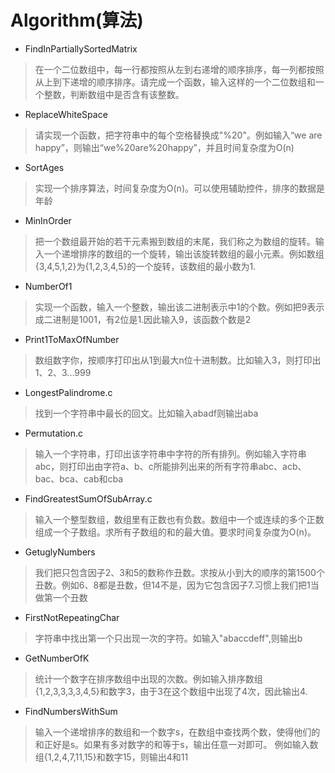 # Algorithm(算法)

* FindInPartiallySortedMatrix
> 在一个二位数组中，每一行都按照从左到右递增的顺序排序，每一列都按照从上到下递增的顺序排序。请完成一个函数，输入这样的一个二位数组和一个整数，判断数组中是否含有该整数。
* ReplaceWhiteSpace
> 请实现一个函数，把字符串中的每个空格替换成"%20"。例如输入“we are happy”，则输出“we%20are%20happy”，并且时间复杂度为O(n)
* SortAges
> 实现一个排序算法，时间复杂度为O(n)。可以使用辅助控件，排序的数据是年龄
* MinInOrder
> 把一个数组最开始的若干元素搬到数组的末尾，我们称之为数组的旋转。输入一个递增排序的数组的一个旋转，输出该旋转数组的最小元素。例如数组{3,4,5,1,2}为{1,2,3,4,5}的一个旋转，该数组的最小数为1.
* NumberOf1
> 实现一个函数，输入一个整数，输出该二进制表示中1的个数。例如把9表示成二进制是1001，有2位是1.因此输入9，该函数个数是2
* Print1ToMaxOfNumber
> 数组数字你，按顺序打印出从1到最大n位十进制数。比如输入3，则打印出1、2、3...999
* LongestPalindrome.c
> 找到一个字符串中最长的回文。比如输入abadf则输出aba
* Permutation.c
> 输入一个字符串，打印出该字符串中字符的所有排列。例如输入字符串abc，则打印出由字符a、b、c所能排列出来的所有字符串abc、acb、bac、bca、cab和cba
* FindGreatestSumOfSubArray.c
> 输入一个整型数组，数组里有正数也有负数。数组中一个或连续的多个正数组成一个子数组。求所有子数组的和的最大值。要求时间复杂度为O(n)。
* GetuglyNumbers
> 我们把只包含因子2、3和5的数称作丑数。求按从小到大的顺序的第1500个丑数。例如6、8都是丑数，但14不是，因为它包含因子7.习惯上我们把1当做第一个丑数
* FirstNotRepeatingChar
> 字符串中找出第一个只出现一次的字符。如输入"abaccdeff",则输出b
* GetNumberOfK
>  统计一个数字在排序数组中出现的次数。例如输入排序数组{1,2,3,3,3,3,4,5}和数字3，由于3在这个数组中出现了4次，因此输出4.
* FindNumbersWithSum
>  输入一个递增排序的数组和一个数字s，在数组中查找两个数，使得他们的和正好是s。如果有多对数字的和等于s，输出任意一对即可。
 例如输入数组{1,2,4,7,11,15}和数字15，则输出4和11


